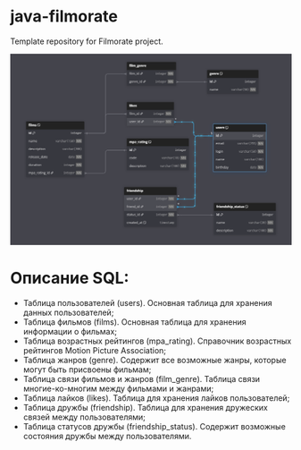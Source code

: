 # java-filmorate
Template repository for Filmorate project.

![](filmorateDb.png)

# Описание SQL:
- Таблица пользователей (users). Основная таблица для хранения данных пользователей;
- Таблица фильмов (films). Основная таблица для хранения информации о фильмах;
- Таблица возрастных рейтингов (mpa_rating). Справочник возрастных рейтингов Motion Picture Association;
- Таблица жанров (genre). Содержит все возможные жанры, которые могут быть присвоены фильмам;
- Таблица связи фильмов и жанров (film_genre). Таблица связи многие-ко-многим между фильмами и жанрами;
- Таблица лайков (likes). Таблица для хранения лайков пользователей;
- Таблица дружбы (friendship). Таблица для хранения дружеских связей между пользователями;
- Таблица статусов дружбы (friendship_status). Содержит возможные состояния дружбы между пользователями.